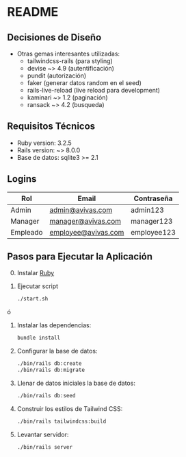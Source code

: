 # README

## Decisiones de Diseño

* Otras gemas interesantes utilizadas:
  * tailwindcss-rails (para styling)
  * devise ~> 4.9 (autentificación)
  * pundit (autorización)
  * faker (generar datos random en el seed)
  * rails-live-reload (live reload para development)
  * kaminari ~> 1.2 (paginación)
  * ransack ~> 4.2 (busqueda)

## Requisitos Técnicos

* Ruby version: 3.2.5
* Rails version: ~> 8.0.0
* Base de datos: sqlite3 >= 2.1

## Logins

| Rol | Email           | Contraseña |
|---------|-----------------|------------|
| Admin   | admin@avivas.com | admin123  |
| Manager    | manager@avivas.com  | manager123  |
| Empleado    | employee@avivas.com  | employee123  |

## Pasos para Ejecutar la Aplicación

0. Instalar [Ruby](https://www.ruby-lang.org/es/downloads/)

1. Ejecutar script
    ```sh
    ./start.sh
    ```

ó

1. Instalar las dependencias:
    ```sh
    bundle install
    ```

2. Configurar la base de datos:
    ```sh
    ./bin/rails db:create
    ./bin/rails db:migrate
    ```

3. Llenar de datos iniciales la base de datos:
    ```sh
    ./bin/rails db:seed
    ```

4. Construir los estilos de Tailwind CSS:
    ```sh
    ./bin/rails tailwindcss:build
    ```

5. Levantar servidor:
    ```sh
    ./bin/rails server
    ```


